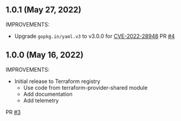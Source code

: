 ## 1.0.1 (May 27, 2022)

IMPROVEMENTS:

* Upgrade `gopkg.in/yaml.v3` to v3.0.0 for [CVE-2022-28948](https://nvd.nist.gov/vuln/detail/CVE-2022-28948) PR [#4](https://github.com/jfrog/terraform-provider-pipeline/pull/4)

## 1.0.0 (May 16, 2022)

IMPROVEMENTS:

* Initial release to Terraform registry
  * Use code from terraform-provider-shared module
  * Add documentation
  * Add telemetry

PR [#3](https://github.com/jfrog/terraform-provider-pipeline/pull/3)
